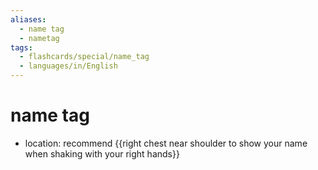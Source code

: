 ```yaml
---
aliases:
  - name tag
  - nametag
tags:
  - flashcards/special/name_tag
  - languages/in/English
---
```


# name tag

- location: recommend {{right chest near shoulder to show your name when shaking with your right hands}}
